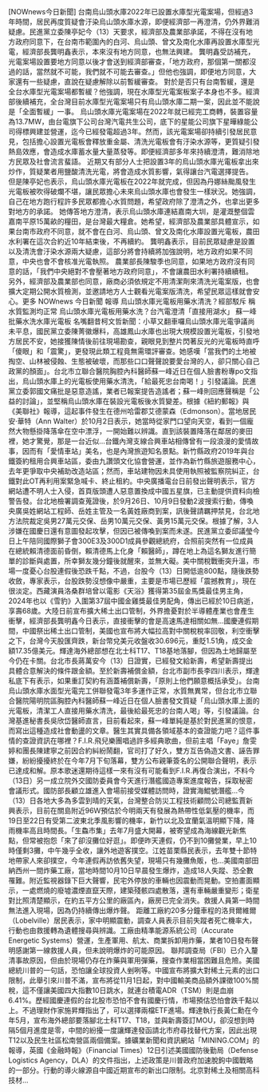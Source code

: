 [NOWnews今日新聞] 台南烏山頭水庫2022年已設置水庫型光電案場，但經過3年時間，居民再度質疑會汙染烏山頭水庫水源，即便經濟部一再澄清，仍外界難消疑慮。民進黨立委陳亭妃今（13）天要求，經濟部及農業部承諾，不得在沒有地方政府同意下，在台南市範圍內的白河、烏山頭、曾文及南化水庫再設置水庫型光電，經濟部長龔明鑫表示，本來沒有地方同意，也無法興建。 龔明鑫受訪補充，光電案場設置要地方同意以後才會送到經濟部審查，「地方政府，那個第一關都沒過的話，當然就不可能，我們就不可能去審查。」但他也強調，即便地方同意，大家還有一些疑慮，直說在疑慮解除以前暫緩審查。 對於是否只有台南暫緩，還是全台水庫型光電案場都暫緩？他強調，現在水庫型光電案板案子本身也不多。經濟部後續補充，全台灣目前水庫型光電案場只有烏山頭水庫二期一案，因此並不能說是「全面暫緩」一事。 烏山頭水庫光電案場在2022年就已經完工商轉，裝置容量為13.7MW，由台電旗下公司台灣汽電共生公司，底下的星能公司旗下星曄綠能公司得標興建並營運，迄今已經發電超過3年。然而，該光電案場卻持續引發居民意見，包括擔心設置光電板會釋放重金屬、清洗光電板會有汙染水源等，更質疑引發熱島效應，會造成水庫蓄水量大量蒸發等。即便經濟部多年來持續澄清，難消除地方民眾及社會流言蜚語。 近期又有部分人士把設置3年的烏山頭水庫光電板拿出來炒作，質疑業者用鹽酸清洗光電，將會造成水質影響，氣得讓台汽電選擇提告。 但是陳亭妃也表示，烏山頭水庫光電板在2022年就完成，但因為丹娜絲颱風發生光電板被吹得破爛不堪，讓民眾擔心未來烏山頭水庫也會發生一樣狀況。她強調，自己在地方跑行程許多民眾都擔心水質問題，希望政府除了澄清之外，也拿出更多對地方的承諾。 她傳答地方澄清，表示烏山頭水庫連結嘉南大圳，是灌溉整個雲嘉南平原15萬畝的糧田，是台灣最大糧倉。她希望，經濟部及農業部具體宣示，如果台南市政府不同意，就不會在白河、烏山頭、曾文及南化水庫設置光電板，農田水利署在這次合約近10年結束後，不再續約。 龔明鑫表示，目前民眾疑慮是設置以及清洗會汙染水源兩大疑慮，這部分將會持續將加強說明，地方政府如果不同意，中央也會不會核准光電執照。 農業部長陳駿季也同意，如果地方政府沒有同意的話，「我們中央絕對不會壓著地方政府同意」，不會讓農田水利署持續續租。 另外，經濟部及農業部也同意，廠商必須依規定不用清潔劑來清洗光電案版，也會擴大定期公開水質檢測，並邀請地方人士觀看光電案版清洗，希望民眾這樣就會安心。更多 NOWnews 今日新聞 報導 烏山頭水庫光電板用藥水清洗？經部駁斥 稱水質監測均正常 烏山頭水庫光電板用藥水洗？台汽電澄清「直接用湖水」 蘇一峰批藥水洗水庫光電板 名嘴翻昔柯文哲新聞：小草又翻車囉烏山頭水庫光電爭議尚未平息，國民黨立委陳菁徽爆料，高雄鳳山水庫也出現大規模設置光電板，引發地方居民不安，她接獲陳情後前往現場勘查，親眼見到整片閃著反光的光電板時直呼「傻眼」和「震驚」，更發現此類工程竟無需環評審查。她感嘆「當我們的土地被掏空、山林被侵蝕、生態被破壞，而那些口口聲聲說要愛台灣的人，卻只關心自己政黨的顏面」。台北市立聯合醫院胸腔內科醫師蘇一峰近日在個人臉書粉專po文指出，烏山頭水庫上的光電板使用藥水清洗，「給最死忠台南喝！」引發議論。民進黨立委郭國文痛批是惡意造謠，業者已報案提告造謠者；蘇一峰則回應聲稱是「公益的討論」，並堅稱烏山頭水庫在裝設光電板後水質變差。根據《紐約郵報》與《美聯社》報導，這起事件發生在德州哈雷郡艾德蒙森（Edmonson）。當地居民安·華特（Ann Walter）於10月2日表示，她當時從家門口望向天空，看到一個龐然大物懸掛降落傘在空中漂浮，一開始難以辨識。直到該裝置降落在鄰居的麥田裡，她才驚覺，那是一台近似...台鐵內灣支線合興車站相傳曾有一段浪漫的愛情故事，因而有「愛情車站」美名，也是內灣旅遊知名景點。新竹縣政府2019年與台鐵簽約租用合興車站區，委由九讚頭文化協會營運，並作為新竹縣旅遊服務中心，去年更爭取中央補助改造站區；然而，車站建物因未具使用執照被監察院糾正，台鐵對此OT再利用案緊急喊卡、終止租約。中央廣播電台日前發出聲明表示，官方網站遭不明人士入侵，首頁版頭遭人惡意置換成中國五星旗，已主動提供資料向檢警告發。台北地檢署調查蒐證後，於9月26日、10月9日發動2波搜索行動，傳喚央廣吳姓網站工程師、岳姓主管及一名黃姓廠商到案，訊後聲請羈押禁見，台北地方法院裁定吳男27萬元交保、岳男10萬元交保、黃男15萬元交保。根據了解，3人涉嫌在國慶日還有意圖發起攻擊，但因已被傳喚到案而未遂。民進黨立委邱議瑩今日上午陪同國際獅子會300E3及300D1成員參觀總統府，合照前突然有一位成員在總統賴清德面前昏倒，賴清德馬上化身「賴醫師」，蹲在地上為這名獅友進行簡單的診斷與處置，所幸獅友幾分鐘後就醒來，並無大礙。美中關稅戰衝突升溫，市場一度憂心台股連假後恐跌千點，不過，台股今（13）日開低逾800點，隨後跌勢收斂，專家表示，台股跌勢沒想像中嚴重，主要是市場已歷經「震撼教育」，現在很淡定。西藏演員洛桑群培曾以電影《天浴》獲得第35屆金馬獎最佳男主角，2024年也以《雪豹》入圍第37屆中國金雞獎最佳男配角，傳出已經於10日病逝，享壽68歲。大陸日前宣布擴大稀土出口管制，外界擔憂對於半導體產業也會產生衝擊，經濟部長龔明鑫今日表示，直接衝擊的會是高速馬達相關如無...國慶連假期間，中國祭出稀土出口管制，美國也宣布將大幅拉高對中關稅稅率回敬，利空衝擊之下，台灣今天股匯齊跌，新台幣兌美元收盤收30.696元，重貶1.51角，成交金額17.35億美元。輝達海外總部想在北士科T17、T18基地落腳，但因為土地歸屬至今仍在卡關。台北市長蔣萬安今（13）日證實，已經發文給新壽，希望新壽提出具體合意解決的條件跟金額。至於新壽補償金額，台北市副市長李四川表示，輝達私底下有表示，如果重訂契約有涵蓋補償新壽，「原則上他們願意概括承受」。台南烏山頭水庫水面型光電完工併聯發電3年多運作正常，水質無異常，但台北市立聯合醫院陽明院區胸腔內科醫師蘇一峰近日在個人臉書發文質疑「烏山頭水庫上面的光電板，清潔工人直接用藥水清洗，最後給最死忠的台南人喝」等，引發議論。台灣基進秘書長吳欣岱醫師直言，目前看起來，蘇一峰單純是基於對民進黨的恨意，而寫出這種造成社會動盪的文章。醫生其實具備各領域基本的查證能力吧？這件事情的查證資訊在哪裡？F.I.R.飛兒樂團唱過許多經典歌曲，但前主唱「Faye」詹雯婷和團長陳建寧之前因合約糾紛鬧翻，官司打了好久，雙方互告偽造文書、誣告罪嫌，紛紛擾擾終於在今年7月下旬落幕，雙方公布親筆簽名的公開聯合聲明，表示已達成和解。原本歌迷還期待這樣一來有沒有可能看到F.I.R.再復合演出，不料今（13日）另一成立院外交國防委員會今天進行潛艦國造專案進度報告，採取秘密會議形式。國防部長顧立雄進入會場前接受媒體訪問時，證實海鯤號潛艦...今（13）日各地大多為多雲到晴的天氣，台灣整合防災工程技術顧問公司總監賈新興表示，目前在關島附近96Ｗ預估於今明兩天有發展為熱帶性低氣壓的機率，而19日至22日有受第二波東北季風影響的機率，新竹以北及宜蘭氣溫明顯下降，降雨機率高且時間長。「生鱻市集」去年7月盛大開幕，被寄望成為海線觀光新焦點，但常被抱怨「來了卻沒攤位好逛」。即便昨天連假，仍不到10攤營業，早上10時僅剩3攤，中午幾乎全收，讓外地遊客撲空。江姓苗栗縣民表示，去年雙十節特地帶家人來卻撲空，今年連假再訪依舊失望，現場只有幾攤魚販，也...美國南部田納西州一間炸藥工廠，當地時間10月10日早晨發生爆炸，造成18人失蹤、恐全數罹難。附近監視器錄下巨大聲響，民宅外停放的車輛也因震動而晃動。空拍畫面顯示，一處燃燒的廢墟濃煙直竄天際，建築殘骸四處散落，還有車輛嚴重變形；衛星對比照清楚顯示，在約五平方公里的廠區內，廠房已完全消失。救援人員第一時間無法進入現場，因為仍持續傳出爆炸聲。   距離工廠約20多分鐘車程的洛貝爾維爾（Lobelville）居民表示，家中明顯震動，調查人員表示目前失蹤者死亡機率大，行動也由救援轉為遺體搜尋與辨識。工廠由精準能源系統公司（Accurate Energetic Systems）營運，生產軍用、航太、商業拆卸用炸藥，業者10日發布聲明感謝第一線救援人員，但未說明爆炸的可能原因。   聯邦調查局（FBI）已介入釐清事故原因，但由於現場仍存在炸藥與軍用彈藥，搜查作業相當困難且危險。美國總統川普的一句話，恐怕讓全球投資人剉咧等。中國宣布將擴大對稀土元素的出口限制，此舉引來川普不滿，宣布將從11月1日起，對中國輸美商品額外課徵100%關稅，這不僅讓美國四大指數10日跳水，就連台積電ADR（TSM）則是血崩6.41%。歷經國慶連假的台北股市恐怕不會有國慶行情，市場預估恐怕會跌千點以上。不過理財作家施昇輝指出了，可以選擇兩檔ETF進場。輝達執行長黃仁勳在今年5月，宣布海外總部要落腳北士科T17、T18，並與新壽簽訂MOU，卻沒想到時隔5個月進度是零，中間的紛擾一度讓輝達發函請北市府尋找替代方案，因此出現T12以及民生社區松南營區兩個備案。據礦業新聞和資訊網站「MINING.COM」的報導，英國《金融時報》（Financial Times）12日引述美國國防後勤局（Defense Logistics Agency，DLA）的文件指出，上述政策是川普政府加速脫鉤中國戰略的一部分。行動的導火線源自中國近期宣布的新出口限制。北京對稀土及相關高科技材...